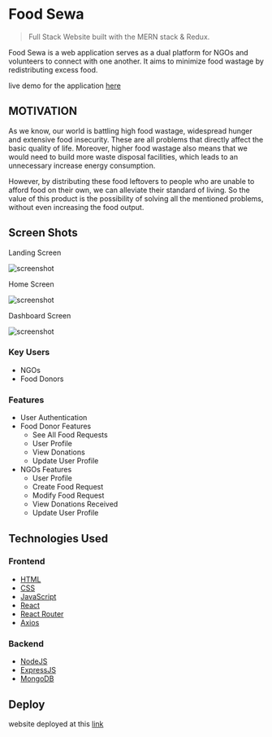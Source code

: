 # Food Sewa

> Full Stack Website built with the MERN stack & Redux.

Food Sewa is a web application serves as a dual platform for NGOs and volunteers to connect with one another. It aims to minimize food wastage by redistributing excess food.

live demo for the application <a href="https://food-sewa.herokuapp.com/">here</a>

## MOTIVATION

As we know, our world is battling high food wastage, widespread hunger and extensive food insecurity. These are all problems that directly affect the basic quality of life. Moreover, higher food wastage also means that we would need to build more waste disposal facilities, which leads to an unnecessary increase energy consumption.

However, by distributing these food leftovers to people who are unable to afford food on their own, we can alleviate their standard of living. So the value of this product is the possibility of solving all the mentioned problems, without even increasing the food output.

## Screen Shots

Landing Screen

![screenshot](https://github.com/Akshat-gour/Food-sewa/blob/master/uploads/landing.png?raw=true)

Home Screen

![screenshot](https://github.com/Akshat-gour/Food-sewa/blob/master/uploads/home.png?raw=true)

Dashboard Screen

![screenshot](https://github.com/Akshat-gour/Food-sewa/blob/master/uploads/dashboard.png?raw=true)

### Key Users

-   NGOs
-   Food Donors

### Features

-   User Authentication
-   Food Donor Features
    -   See All Food Requests
    -   User Profile
    -   View Donations
    -   Update User Profile
-   NGOs Features
    -   User Profile
    -   Create Food Request
    -   Modify Food Request
    -   View Donations Received
    -   Update User Profile

## Technologies Used

### Frontend

-   [HTML](https://en.wikipedia.org/wiki/HTML)
-   [CSS](https://en.wikipedia.org/wiki/Cascading_Style_Sheets)
-   [JavaScript](https://en.wikipedia.org/wiki/JavaScript)
-   [React](https://reactjs.org/)
-   [React Router](https://reacttraining.com/react-router/)
-   [Axios](https://github.com/axios/axios)

### Backend

-   [NodeJS](https://nodejs.org/)
-   [ExpressJS](https://expressjs.com/)
-   [MongoDB](https://www.mongodb.com/)

## Deploy

website deployed at this <a href="https://food-sewa.herokuapp.com/">link</a>
